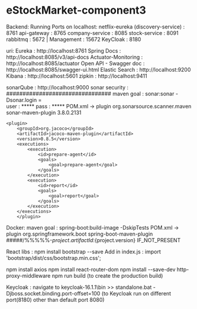 # eStockMarket-component3

Backend:
 Running Ports on localhost:
   netflix-eureka (discovery-service) : 8761
   api-gateway : 8765
   company-service : 8085
   stock-service : 8091
   rabbitmq : 5672 | Management : 15672
   KeyCloak : 8180
 
 uri:
   Eureka : http://localhost:8761
   Spring Docs : http://localhost:8085/v3/api-docs
   Actuator-Monitoring : http://localhost:8085/actuator
   Open API - Swagger doc : http://localhost:8085/swagger-ui.html
   Elastic Search : http://localhost:9200
   Kibana : http://localhost:5601
   zipkin : http://localhost:9411
   
   sonarQube : http://localhost:9000
     sonar security : ################################
	    maven goal : sonar:sonar -Dsonar.login = <sonar security>	
	    user : *****
	    pass : *****
     POM.xml -> plugin
       <plugin>
		<groupId>org.sonarsource.scanner.maven</groupId>
		<artifactId>sonar-maven-plugin</artifactId>
		<version>3.8.0.2131</version>
	</plugin>
			
	<plugin>
		<groupId>org.jacoco</groupId>
		<artifactId>jacoco-maven-plugin</artifactId>
		<version>0.8.5</version>
		<executions>
			<execution>
				<id>prepare-agent</id>
				<goals>
					<goal>prepare-agent</goal>
				</goals>
			</execution>
			<execution>
				<id>report</id>
				<goals>
					<goal>report</goal>
				</goals>
			</execution>
		</executions>
      	</plugin>
 
 
Docker:
	 maven goal : spring-boot:build-image -DskipTests
  POM.xml -> plugin
  			<plugin>
				<groupId>org.springframework.boot</groupId>
				<artifactId>spring-boot-maven-plugin</artifactId>
				<configuration>
					<image>
						<name>#####/%%%%%-${project.artifactId}:${project.version}</name>
					</image>
					<pullPolicy>IF_NOT_PRESENT</pullPolicy>
				</configuration>
			</plugin>
 
 React libs :
   npm install bootstrap --save
     Add in index.js : import 'bootstrap/dist/css/bootstrap.min.css';
 
   npm install axios
   npm install react-router-dom
   npm install --save-dev http-proxy-middleware
   npm run build (to create the production build)
 
 Keycloak : 
   navigate to keycloak-16.1.1\bin >> standalone.bat -Djboss.socket.binding.port-offset=100 (to Keycloak run on different port(8180) other than default port 8080)
  
